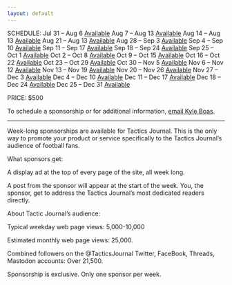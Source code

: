 ```yaml
---
layout: default
---
```


SCHEDULE:
Jul 31 – Aug 6	<a href="mailto:kyle@tacticsjournal.com">Available</a>
Aug 7 – Aug 13	<a href="mailto:kyle@tacticsjournal.com">Available</a>
Aug 14 – Aug 13	<a href="mailto:kyle@tacticsjournal.com">Available</a>
Aug 21 – Aug 13	<a href="mailto:kyle@tacticsjournal.com">Available</a>
Aug 28 – Sep 3	<a href="mailto:kyle@tacticsjournal.com">Available</a>
Sep 4 – Sep 10	<a href="mailto:kyle@tacticsjournal.com">Available</a>
Sep 11 – Sep 17	<a href="mailto:kyle@tacticsjournal.com">Available</a>
Sep 18 – Sep 24	<a href="mailto:kyle@tacticsjournal.com">Available</a>
Sep 25 – Oct 1	<a href="mailto:kyle@tacticsjournal.com">Available</a>
Oct 2 – Oct 8	  <a href="mailto:kyle@tacticsjournal.com">Available</a>
Oct 9 – Oct 15	<a href="mailto:kyle@tacticsjournal.com">Available</a>
Oct 16 – Oct 22	<a href="mailto:kyle@tacticsjournal.com">Available</a>
Oct 23 – Oct 29	<a href="mailto:kyle@tacticsjournal.com">Available</a>
Oct 30 – Nov 5	<a href="mailto:kyle@tacticsjournal.com">Available</a>
Nov 6 – Nov 12	<a href="mailto:kyle@tacticsjournal.com">Available</a>
Nov 13 – Nov 19	<a href="mailto:kyle@tacticsjournal.com">Available</a>
Nov 20 – Nov 26	<a href="mailto:kyle@tacticsjournal.com">Available</a>
Nov 27 – Dec 3	<a href="mailto:kyle@tacticsjournal.com">Available</a>
Dec 4 – Dec 10	<a href="mailto:kyle@tacticsjournal.com">Available</a>
Dec 11 – Dec 17	<a href="mailto:kyle@tacticsjournal.com">Available</a>
Dec 18 – Dec 24	<a href="mailto:kyle@tacticsjournal.com">Available</a>
Dec 25 – Dec 31	<a href="mailto:kyle@tacticsjournal.com">Available</a>

PRICE: $500

To schedule a sponsorship or for additional information, <a href="mailto:kyle@tacticsjournal.com">email Kyle Boas</a>.

---

Week-long sponsorships are available for Tactics Journal. This is the only way to promote your product or service specifically to the Tactics Journal’s audience of football fans.

What sponsors get:

A display ad at the top of every page of the site, all week long.

A post from the sponsor will appear at the start of the week. You, the sponsor, get to address the Tactics Journal’s most dedicated readers directly.

About Tactic Journal’s audience:

Typical weekday web page views: 5,000-10,000

Estimated monthly web page views: 25,000.

Combined followers on the @TacticsJournal Twitter, FaceBook, Threads, Mastodon accounts: Over 21,500.

Sponsorship is exclusive. Only one sponsor per week.


